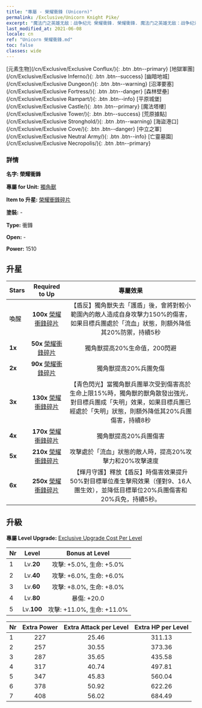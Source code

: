 ```yaml
---
title: "專屬 - 榮耀衝鋒 (Unicorn)"
permalink: /Exclusive/Unicorn Knight Pike/
excerpt: "魔法门之英雄无敌：战争纪元 榮耀衝鋒. 榮耀衝鋒. 魔法门之英雄无敌：战争纪元 專屬 榮耀衝鋒. 獨角獸 專屬."
last_modified_at: 2021-06-08
locale: cn
ref: "Unicorn 榮耀衝鋒.md"
toc: false
classes: wide
---
```

 [元素生物](/cn/Exclusive/Exclusive Conflux/){: .btn .btn--primary} [地獄軍團](/cn/Exclusive/Exclusive Inferno/){: .btn .btn--success} [幽暗地城](/cn/Exclusive/Exclusive Dungeon/){: .btn .btn--warning} [沼澤要塞](/cn/Exclusive/Exclusive Fortress/){: .btn .btn--danger} [森林壁壘](/cn/Exclusive/Exclusive Rampart/){: .btn .btn--info} [平原城堡](/cn/Exclusive/Exclusive Castle/){: .btn .btn--primary} [魔法塔樓](/cn/Exclusive/Exclusive Tower/){: .btn .btn--success} [荒原據點](/cn/Exclusive/Exclusive Stronghold/){: .btn .btn--warning} [海盜港口](/cn/Exclusive/Exclusive Cove/){: .btn .btn--danger} [中立之軍](/cn/Exclusive/Exclusive Neutral Army/){: .btn .btn--info} [亡靈墓園](/cn/Exclusive/Exclusive Necropolis/){: .btn .btn--primary} 

### 詳情
 **名字: 榮耀衝鋒** 

 **專屬 for Unit:** [獨角獸](/cn/units/Unicorn/) 

 **Item to 升星:** [榮耀衝鋒碎片](/cn/Items/con_916/)

 **塗裝:** -

 **Type:** 衝鋒

 **Open:** -

 **Power:** 1510

## 升星

  |     Stars    |  Required to Up | 專屬效果 |
  |:-------------|:---------------:|:---------------:|
  |  喚醒  | **100x** [榮耀衝鋒碎片](/cn/Items/con_916/) | 【盾反】獨角獸失去「護盾」後，會將對較小範圍內的敵人造成自身攻擊力150%的傷害，如果目標兵團處於「流血」狀態，則額外降低其20%防禦，持續5秒 |
  | **1x** <i class="fas fa-star"/> | **50x** [榮耀衝鋒碎片](/cn/Items/con_916/) | 獨角獸提高20%生命值，200閃避 |
  | **2x** <i class="fas fa-star"/> | **90x** [榮耀衝鋒碎片](/cn/Items/con_916/) | 獨角獸提高20%兵團免傷 |
  | **3x** <i class="fas fa-star"/> | **130x** [榮耀衝鋒碎片](/cn/Items/con_916/) | 【青色閃光】當獨角獸兵團單次受到傷害高於生命上限15%時，獨角獸的獸角散發出強光，對目標兵團成「失明」效果，如果目標兵團已經處於「失明」狀態，則額外降低其20%兵團傷害，持續8秒 |
  | **4x** <i class="fas fa-star"/> | **170x** [榮耀衝鋒碎片](/cn/Items/con_916/) | 獨角獸提高20%兵團傷害 |
  | **5x** <i class="fas fa-star"/> | **210x** [榮耀衝鋒碎片](/cn/Items/con_916/) | 攻擊處於「流血」狀態的敵人時，提高20%攻擊力和20%攻擊速度 |
  | **6x** <i class="fas fa-star"/> | **250x** [榮耀衝鋒碎片](/cn/Items/con_916/) | 【輝月守護】釋放【盾反】時傷害效果提升50%對目標單位產生擊飛效果（僅對9、16人團生效），並降低目標單位20%兵團傷害和20%兵免，持續5秒。 |


## 升級
 **專屬 Level Upgrade:** [Exclusive Upgrade Cost Per Level](/Exclusive/ExclusiveUpgradeCostPerLevel/)

  |  Nr  |   Level  | Bonus at Level |
  |:-----|:--------:|:--------------:|
  | 1 | Lv.**20** | 攻擊: +5.0%, 生命: +5.0% |
  | 2 | Lv.**40** | 攻擊: +6.0%, 生命: +6.0% |
  | 3 | Lv.**60** | 攻擊: +8.0%, 生命: +8.0% |
  | 4 | Lv.**80** | 暴傷: +20.0 |
  | 5 | Lv.**100** | 攻擊: +11.0%, 生命: +11.0% |


  |  Nr  |  Extra Power | Extra Attack per Level | Extra HP per Level |
  |:-----|:--------:|:--------:|:--------:|
  | 1 | 227 | 25.46 | 311.13 |
  | 2 | 257 | 30.55 | 373.36 |
  | 3 | 287 | 35.65 | 435.58 |
  | 4 | 317 | 40.74 | 497.81 |
  | 5 | 347 | 45.83 | 560.04 |
  | 6 | 378 | 50.92 | 622.26 |
  | 7 | 408 | 56.02 | 684.49 |


